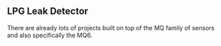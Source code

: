 ## LPG Leak Detector

There are already lots of projects built on top of the MQ family of sensors and also specifically the MQ6.

